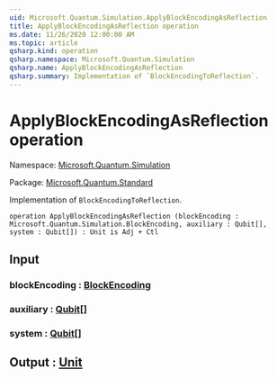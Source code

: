 ```yaml
---
uid: Microsoft.Quantum.Simulation.ApplyBlockEncodingAsReflection
title: ApplyBlockEncodingAsReflection operation
ms.date: 11/26/2020 12:00:00 AM
ms.topic: article
qsharp.kind: operation
qsharp.namespace: Microsoft.Quantum.Simulation
qsharp.name: ApplyBlockEncodingAsReflection
qsharp.summary: Implementation of `BlockEncodingToReflection`.
---
```


# ApplyBlockEncodingAsReflection operation

Namespace: [Microsoft.Quantum.Simulation](xref:Microsoft.Quantum.Simulation)

Package: [Microsoft.Quantum.Standard](https://nuget.org/packages/Microsoft.Quantum.Standard)


Implementation of `BlockEncodingToReflection`.

```qsharp
operation ApplyBlockEncodingAsReflection (blockEncoding : Microsoft.Quantum.Simulation.BlockEncoding, auxiliary : Qubit[], system : Qubit[]) : Unit is Adj + Ctl
```


## Input

### blockEncoding : [BlockEncoding](xref:Microsoft.Quantum.Simulation.BlockEncoding)




### auxiliary : [Qubit](xref:microsoft.quantum.lang-ref.qubit)[]




### system : [Qubit](xref:microsoft.quantum.lang-ref.qubit)[]





## Output : [Unit](xref:microsoft.quantum.lang-ref.unit)

